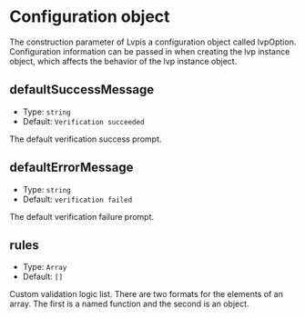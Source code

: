 # Configuration object

The construction parameter of Lvpis a configuration object called lvpOption. Configuration information can be passed in when creating the lvp instance object, which affects the behavior of the lvp instance object.

## defaultSuccessMessage

- Type: `string`
- Default: `Verification succeeded`

The default verification success prompt.

## defaultErrorMessage

- Type: `string`
- Default: `verification failed`

The default verification failure prompt.

## rules

- Type: `Array`
- Default: `[]`

Custom validation logic list. There are two formats for the elements of an array. The first is a named function and the second is an object.
